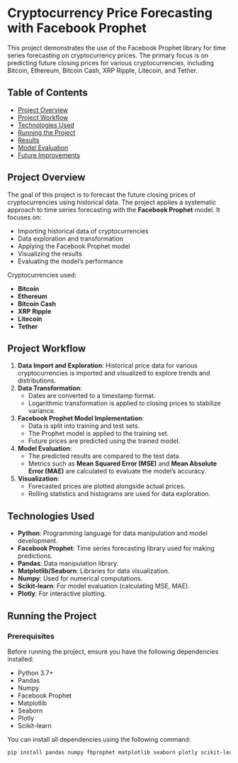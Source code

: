 # Cryptocurrency Price Forecasting with Facebook Prophet

This project demonstrates the use of the Facebook Prophet library for time series forecasting on cryptocurrency prices. The primary focus is on predicting future closing prices for various cryptocurrencies, including Bitcoin, Ethereum, Bitcoin Cash, XRP Ripple, Litecoin, and Tether.

## Table of Contents
- [Project Overview](#project-overview)
- [Project Workflow](#project-workflow)
- [Technologies Used](#technologies-used)
- [Running the Project](#running-the-project)
- [Results](#results)
- [Model Evaluation](#model-evaluation)
- [Future Improvements](#future-improvements)

## Project Overview

The goal of this project is to forecast the future closing prices of cryptocurrencies using historical data. The project applies a systematic approach to time series forecasting with the **Facebook Prophet** model. It focuses on:
- Importing historical data of cryptocurrencies
- Data exploration and transformation
- Applying the Facebook Prophet model
- Visualizing the results
- Evaluating the model’s performance

Cryptocurrencies used:
- **Bitcoin**
- **Ethereum**
- **Bitcoin Cash**
- **XRP Ripple**
- **Litecoin**
- **Tether**

## Project Workflow

1. **Data Import and Exploration**: Historical price data for various cryptocurrencies is imported and visualized to explore trends and distributions.
2. **Data Transformation**: 
    - Dates are converted to a timestamp format.
    - Logarithmic transformation is applied to closing prices to stabilize variance.
3. **Facebook Prophet Model Implementation**: 
    - Data is split into training and test sets.
    - The Prophet model is applied to the training set.
    - Future prices are predicted using the trained model.
4. **Model Evaluation**: 
    - The predicted results are compared to the test data.
    - Metrics such as **Mean Squared Error (MSE)** and **Mean Absolute Error (MAE)** are calculated to evaluate the model’s accuracy.
5. **Visualization**: 
    - Forecasted prices are plotted alongside actual prices.
    - Rolling statistics and histograms are used for data exploration.

## Technologies Used

- **Python**: Programming language for data manipulation and model development.
- **Facebook Prophet**: Time series forecasting library used for making predictions.
- **Pandas**: Data manipulation library.
- **Matplotlib/Seaborn**: Libraries for data visualization.
- **Numpy**: Used for numerical computations.
- **Scikit-learn**: For model evaluation (calculating MSE, MAE).
- **Plotly**: For interactive plotting.

## Running the Project

### Prerequisites

Before running the project, ensure you have the following dependencies installed:
- Python 3.7+
- Pandas
- Numpy
- Facebook Prophet
- Matplotlib
- Seaborn
- Plotly
- Scikit-learn

You can install all dependencies using the following command:

```bash
pip install pandas numpy fbprophet matplotlib seaborn plotly scikit-learn
